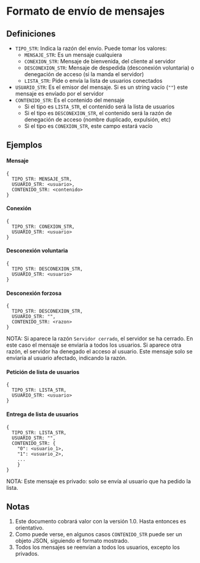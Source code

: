 # Formato de envío de mensajes
## Definiciones
* `TIPO_STR`: Indica la razón del envío. Puede tomar los valores:
  * `MENSAJE_STR`: Es un mensaje cualquiera
  * `CONEXION_STR`: Mensaje de bienvenida, del cliente al servidor
  * `DESCONEXION_STR`: Mensaje de despedida (desconexión voluntaria) o denegación de acceso (si la manda el servidor)
  * `LISTA_STR`: Pide o envía la lista de usuarios conectados
* `USUARIO_STR`: Es el emisor del mensaje. Si es un string vacío (`""`) este mensaje es envíado por el servidor
* `CONTENIDO_STR`: Es el contenido del mensaje
  * Si el tipo es `LISTA_STR`, el contenido será la lista de usuarios
  * Si el tipo es `DESCONEXION_STR`, el contenido será la razón de denegación de acceso (nombre duplicado, expulsión, etc)
  * Si el tipo es `CONEXION_STR`, este campo estará vacío
## Ejemplos
#### Mensaje 
```
{
  TIPO_STR: MENSAJE_STR,
  USUARIO_STR: <usuario>,
  CONTENIDO_STR: <contenido>
}
```
#### Conexión
```
{
  TIPO_STR: CONEXION_STR,
  USUARIO_STR: <usuario>
}
```
#### Desconexión voluntaria
```
{
  TIPO_STR: DESCONEXION_STR,
  USUARIO_STR: <usuario>
}
```
#### Desconexión forzosa
```
{
  TIPO_STR: DESCONEXION_STR,
  USUARIO_STR: "",
  CONTENIDO_STR: <razon>
}
```
NOTA: Si aparece la razón `Servidor cerrado`, el servidor se ha cerrado. En este caso el mensaje se enviaría a todos los usuarios.
      Si aparece otra razón, el servidor ha denegado el acceso al usuario. Este mensaje solo se enviaría al usuario afectado, indicando la razón.
#### Petición de lista de usuarios
```
{
  TIPO_STR: LISTA_STR,
  USUARIO_STR: <usuario>
}
```
#### Entrega de lista de usuarios
```
{
  TIPO_STR: LISTA_STR,
  USUARIO_STR: "",
  CONTENIDO_STR: {
    "0": <usuario_1>,
    "1": <usuario_2>,
    ...
    }
}
```
NOTA: Este mensaje es privado: solo se envía al usuario que ha pedido la lista.
## Notas
1. Este documento cobrará valor con la versión 1.0. Hasta entonces es orientativo.
2. Como puede verse, en algunos casos `CONTENIDO_STR` puede ser un objeto JSON, siguiendo el formato mostrado.
3. Todos los mensajes se reenvían a todos los usuarios, excepto los privados.
